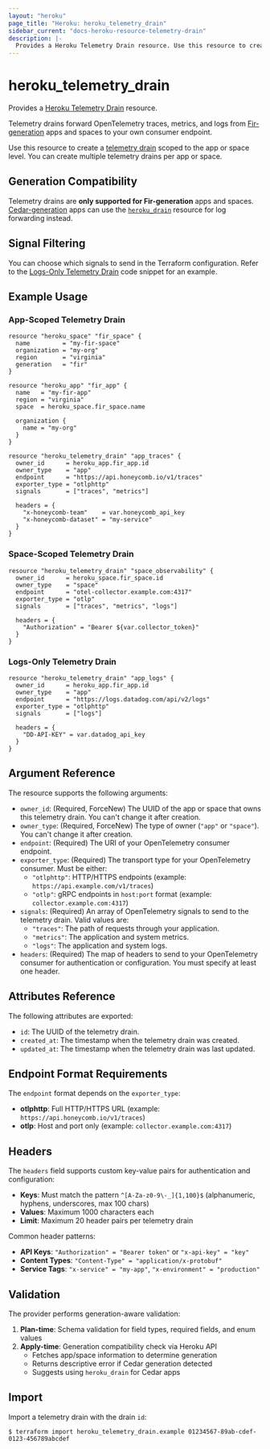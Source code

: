 ```yaml
---
layout: "heroku"
page_title: "Heroku: heroku_telemetry_drain"
sidebar_current: "docs-heroku-resource-telemetry-drain"
description: |-
  Provides a Heroku Telemetry Drain resource. Use this resource to create a telemetry drain for Fir-generation apps and spaces.
---
```


# heroku\_telemetry\_drain

Provides a [Heroku Telemetry Drain](https://devcenter.heroku.com/articles/platform-api-reference#telemetry-drain) resource.

Telemetry drains forward OpenTelemetry traces, metrics, and logs from [Fir-generation](https://devcenter.heroku.com/articles/generations#fir) apps and spaces to your own consumer endpoint. 

Use this resource to create a [telemetry drain](https://devcenter.heroku.com/articles/heroku-telemetry) scoped to the app or space level.
You can create multiple telemetry drains per app or space.

## Generation Compatibility

Telemetry drains are **only supported for Fir-generation** apps and spaces. [Cedar-generation](https://devcenter.heroku.com/articles/generations#cedar) apps can use the [`heroku_drain`](./drain.html) resource for log forwarding instead.

## Signal Filtering

You can choose which signals to send in the Terraform configuration. Refer to the [Logs-Only Telemetry Drain](#logs-only-telemetry-drain) code snippet for an example.

## Example Usage

### App-Scoped Telemetry Drain

```hcl
resource "heroku_space" "fir_space" {
  name         = "my-fir-space"
  organization = "my-org"
  region       = "virginia"
  generation   = "fir"
}

resource "heroku_app" "fir_app" {
  name   = "my-fir-app"
  region = "virginia"
  space  = heroku_space.fir_space.name
  
  organization {
    name = "my-org"
  }
}

resource "heroku_telemetry_drain" "app_traces" {
  owner_id      = heroku_app.fir_app.id
  owner_type    = "app"
  endpoint      = "https://api.honeycomb.io/v1/traces"
  exporter_type = "otlphttp"
  signals       = ["traces", "metrics"]
  
  headers = {
    "x-honeycomb-team"    = var.honeycomb_api_key
    "x-honeycomb-dataset" = "my-service"
  }
}
```


### Space-Scoped Telemetry Drain

```hcl
resource "heroku_telemetry_drain" "space_observability" {
  owner_id      = heroku_space.fir_space.id
  owner_type    = "space"
  endpoint      = "otel-collector.example.com:4317"
  exporter_type = "otlp"
  signals       = ["traces", "metrics", "logs"]
  
  headers = {
    "Authorization" = "Bearer ${var.collector_token}"
  }
}
```

### Logs-Only Telemetry Drain

```hcl
resource "heroku_telemetry_drain" "app_logs" {
  owner_id      = heroku_app.fir_app.id
  owner_type    = "app"
  endpoint      = "https://logs.datadog.com/api/v2/logs"
  exporter_type = "otlphttp"
  signals       = ["logs"]
  
  headers = {
    "DD-API-KEY" = var.datadog_api_key
  }
}
```

## Argument Reference

The resource supports the following arguments:

* `owner_id`: (Required, ForceNew) The UUID of the app or space that owns this telemetry drain. You can't change it after creation.
* `owner_type`: (Required, ForceNew) The type of owner (`"app"` or `"space"`). You can't change it after creation.
* `endpoint`: (Required) The URI of your OpenTelemetry consumer endpoint.
* `exporter_type`: (Required) The transport type for your OpenTelemetry consumer. Must be either:
  * `"otlphttp"`: HTTP/HTTPS endpoints (example: `https://api.example.com/v1/traces`)
  * `"otlp"`: gRPC endpoints in `host:port` format (example: `collector.example.com:4317`)
* `signals`: (Required) An array of OpenTelemetry signals to send to the telemetry drain. Valid values are:
  * `"traces"`: The path of requests through your application.
  * `"metrics"`: The application and system metrics.
  * `"logs"`: The application and system logs.
* `headers`: (Required) The map of headers to send to your OpenTelemetry consumer for authentication or configuration. You must specify at least one header.

## Attributes Reference

The following attributes are exported:

* `id`: The UUID of the telemetry drain.
* `created_at`: The timestamp when the telemetry drain was created.
* `updated_at`: The timestamp when the telemetry drain was last updated.

## Endpoint Format Requirements

The `endpoint` format depends on the `exporter_type`:

* **otlphttp**: Full HTTP/HTTPS URL (example: `https://api.honeycomb.io/v1/traces`)
* **otlp**: Host and port only (example: `collector.example.com:4317`)

## Headers

The `headers` field supports custom key-value pairs for authentication and configuration:

* **Keys**: Must match the pattern `^[A-Za-z0-9\-_]{1,100}$` (alphanumeric, hyphens, underscores, max 100 chars)
* **Values**: Maximum 1000 characters each
* **Limit**: Maximum 20 header pairs per telemetry drain

Common header patterns:
* **API Keys**: `"Authorization" = "Bearer token"` or `"x-api-key" = "key"`
* **Content Types**: `"Content-Type" = "application/x-protobuf"`
* **Service Tags**: `"x-service" = "my-app"`, `"x-environment" = "production"`

## Validation

The provider performs generation-aware validation:

1. **Plan-time**: Schema validation for field types, required fields, and enum values
2. **Apply-time**: Generation compatibility check via Heroku API
   * Fetches app/space information to determine generation
   * Returns descriptive error if Cedar generation detected
   * Suggests using `heroku_drain` for Cedar apps

## Import

Import a telemetry drain with the drain `id`:

```
$ terraform import heroku_telemetry_drain.example 01234567-89ab-cdef-0123-456789abcdef
```